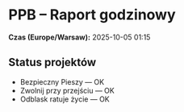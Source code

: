 # PPB – Raport godzinowy
**Czas (Europe/Warsaw):** 2025-10-05 01:15

## Status projektów
- Bezpieczny Pieszy — OK
- Zwolnij przy przejściu — OK
- Odblask ratuje życie — OK

